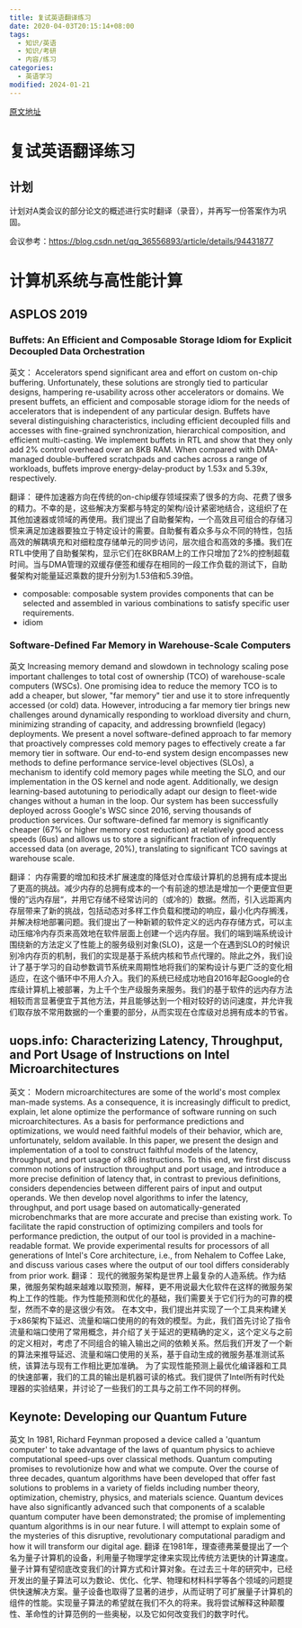 ```yaml
---
title: 复试英语翻译练习
date: 2020-04-03T20:15:14+08:00
tags:
  - 知识/英语
  - 知识/考研
  - 内容/练习
categories:
  - 英语学习
modified: 2024-01-21
---
```


[原文地址](https://github.com/wtysos11/blogWiki/issues/3)

# 复试英语翻译练习

## 计划

计划对A类会议的部分论文的概述进行实时翻译（录音），并再写一份答案作为巩固。

会议参考：https://blog.csdn.net/qq_36556893/article/details/94431877



# 计算机系统与高性能计算
## ASPLOS 2019
### Buffets: An Efficient and Composable Storage Idiom for Explicit Decoupled Data Orchestration
英文：
Accelerators spend significant area and effort on custom on-chip buffering. Unfortunately, these solutions are strongly tied to particular designs, hampering re-usability across other accelerators or domains. We present buffets, an efficient and composable storage idiom for the needs of accelerators that is independent of any particular design. Buffets have several distinguishing characteristics, including efficient decoupled fills and accesses with fine-grained synchronization, hierarchical composition, and efficient multi-casting. We implement buffets in RTL and show that they only add 2% control overhead over an 8KB RAM. When compared with DMA-managed double-buffered scratchpads and caches across a range of workloads, buffets improve energy-delay-product by 1.53x and 5.39x, respectively.

翻译：
硬件加速器方向在传统的on-chip缓存领域探索了很多的方向、花费了很多的精力。不幸的是，这些解决方案都与特定的架构/设计紧密地结合，这组织了在其他加速器或领域的再使用。我们提出了自助餐架构，一个高效且可组合的存储习惯来满足加速器要独立于特定设计的需要。自助餐有着众多与众不同的特性，包括高效的解耦填充和对细粒度存储单元的同步访问，层次组合和高效的多播。我们在RTL中使用了自助餐架构，显示它们在8KBRAM上的工作只增加了2%的控制超载时间。当与DMA管理的双缓存便签和缓存在相同的一段工作负载的测试下，自助餐架构对能量延迟乘数的提升分别为1.53倍和5.39倍。

* composable: composable system provides components that can be selected and assembled in various combinations to satisfy specific user requirements.
* idiom

### Software-Defined Far Memory in Warehouse-Scale Computers
英文
Increasing memory demand and slowdown in technology scaling pose important challenges to total cost of ownership (TCO) of warehouse-scale computers (WSCs). One promising idea to reduce the memory TCO is to add a cheaper, but slower, "far memory" tier and use it to store infrequently accessed (or cold) data. However, introducing a far memory tier brings new challenges around dynamically responding to workload diversity and churn, minimizing stranding of capacity, and addressing brownfield (legacy) deployments. We present a novel software-defined approach to far memory that proactively compresses cold memory pages to effectively create a far memory tier in software. Our end-to-end system design encompasses new methods to define performance service-level objectives (SLOs), a mechanism to identify cold memory pages while meeting the SLO, and our implementation in the OS kernel and node agent. Additionally, we design learning-based autotuning to periodically adapt our design to fleet-wide changes without a human in the loop. Our system has been successfully deployed across Google's WSC since 2016, serving thousands of production services. Our software-defined far memory is significantly cheaper (67% or higher memory cost reduction) at relatively good access speeds (6us) and allows us to store a significant fraction of infrequently accessed data (on average, 20%), translating to significant TCO savings at warehouse scale.

翻译：
内存需要的增加和技术扩展速度的降低对仓库级计算机的总拥有成本提出了更高的挑战。减少内存的总拥有成本的一个有前途的想法是增加一个更便宜但更慢的”远内存层“，并用它存储不经常访问的（或冷的）数据。然而，引入远距离内存层带来了新的挑战，包括动态对多样工作负载和搅动的响应，最小化内存搁浅，并解决棕地部署问题。我们提出了一种新颖的软件定义的远内存存储方式，可以主动压缩冷内存页来高效地在软件层面上创建一个远内存层。我们的端到端系统设计围绕新的方法定义了性能上的服务级别对象(SLO)，这是一个在遇到SLO的时候识别冷内存页的机制，我们的实现是基于系统内核和节点代理的。除此之外，我们设计了基于学习的自动参数调节系统来周期性地将我们的架构设计与更广泛的变化相适应，在这个循环中不用人介入。我们的系统已经成功地自2016年起Google的仓库级计算机上被部署，为上千个生产级服务来服务。我们的基于软件的远内存方法相较而言显著便宜于其他方法，并且能够达到一个相对较好的访问速度，并允许我们取存放不常用数据的一个重要的部分，从而实现在仓库级对总拥有成本的节省。

## uops.info: Characterizing Latency, Throughput, and Port Usage of Instructions on Intel Microarchitectures
英文：
Modern microarchitectures are some of the world's most complex man-made systems. As a consequence, it is increasingly difficult to predict, explain, let alone optimize the performance of software running on such microarchitectures. As a basis for performance predictions and optimizations, we would need faithful models of their behavior, which are, unfortunately, seldom available.
In this paper, we present the design and implementation of a tool to construct faithful models of the latency, throughput, and port usage of x86 instructions. To this end, we first discuss common notions of instruction throughput and port usage, and introduce a more precise definition of latency that, in contrast to previous definitions, considers dependencies between different pairs of input and output operands. We then develop novel algorithms to infer the latency, throughput, and port usage based on automatically-generated microbenchmarks that are more accurate and precise than existing work.
To facilitate the rapid construction of optimizing compilers and tools for performance prediction, the output of our tool is provided in a machine-readable format. We provide experimental results for processors of all generations of Intel's Core architecture, i.e., from Nehalem to Coffee Lake, and discuss various cases where the output of our tool differs considerably from prior work.
翻译：
现代的微服务架构是世界上最复杂的人造系统。作为结果，微服务架构越来越难以取预测，解释，更不用说最大化软件在这样的微服务架构上工作的性能。作为性能预测和优化的基础，我们需要关于它们行为的可靠的模型，然而不幸的是这很少有效。
在本文中，我们提出并实现了一个工具来构建关于x86架构下延迟、流量和端口使用的的有效的模型。为此，我们首先讨论了指令流量和端口使用了常用概念，并介绍了关于延迟的更精确的定义，这个定义与之前的定义相对，考虑了不同组合的输入输出之间的依赖关系。然后我们开发了一个新的算法来推导延迟、流量和端口使用的关系，基于自动生成的微服务基准测试系统，该算法与现有工作相比更加准确。
为了实现性能预测上最优化编译器和工具的快速部署，我们的工具的输出是机器可读的格式。我们提供了Intel所有时代处理器的实验结果，并讨论了一些我们的工具与之前工作不同的样例。

## Keynote: Developing our Quantum Future
英文
In 1981, Richard Feynman proposed a device called a 'quantum computer' to take advantage of the laws of quantum physics to achieve computational speed-ups over classical methods. Quantum computing promises to revolutionize how and what we compute. Over the course of three decades, quantum algorithms have been developed that offer fast solutions to problems in a variety of fields including number theory, optimization, chemistry, physics, and materials science. Quantum devices have also significantly advanced such that components of a scalable quantum computer have been demonstrated; the promise of implementing quantum algorithms is in our near future. I will attempt to explain some of the mysteries of this disruptive, revolutionary computational paradigm and how it will transform our digital age.
翻译
在1981年，理查德弗莱曼提出了一个名为量子计算机的设备，利用量子物理学定律来实现比传统方法更快的计算速度。量子计算有望彻底改变我们的计算方式和计算对象。在过去三十年的研究中，已经开发出的量子算法可以为数论、优化、化学、物理和材料科学等各个领域的问题提供快速解决方案。量子设备也取得了显著的进步，从而证明了可扩展量子计算机的组件的性能。实现量子算法的希望就在我们不久的将来。我将尝试解释这种颠覆性、革命性的计算范例的一些奥秘，以及它如何改变我们的数字时代。